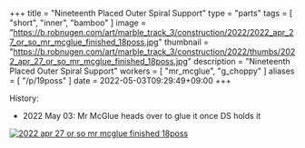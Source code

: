 +++
title = "Nineteenth Placed Outer Spiral Support"
type = "parts"
tags = [ "short", "inner", "bamboo" ]
image = "https://b.robnugen.com/art/marble_track_3/construction/2022/2022_apr_27_or_so_mr_mcglue_finished_18poss.jpg"
thumbnail = "https://b.robnugen.com/art/marble_track_3/construction/2022/thumbs/2022_apr_27_or_so_mr_mcglue_finished_18poss.jpg"
description = "Nineteenth Placed Outer Spiral Support"
workers = [
    "mr_mcglue",
    "g_choppy"
]
aliases = [
    "/p/19poss"
]
date = 2022-05-03T09:29:49+09:00
+++



History:

* 2022 May 03: Mr McGlue heads over to glue it once DS holds it

[![2022 apr 27 or so mr mcglue finished 18poss](//b.robnugen.com/art/marble_track_3/construction/2022/thumbs/2022_apr_27_or_so_mr_mcglue_finished_18poss.jpg)](//b.robnugen.com/art/marble_track_3/construction/2022/2022_apr_27_or_so_mr_mcglue_finished_18poss.jpg)
